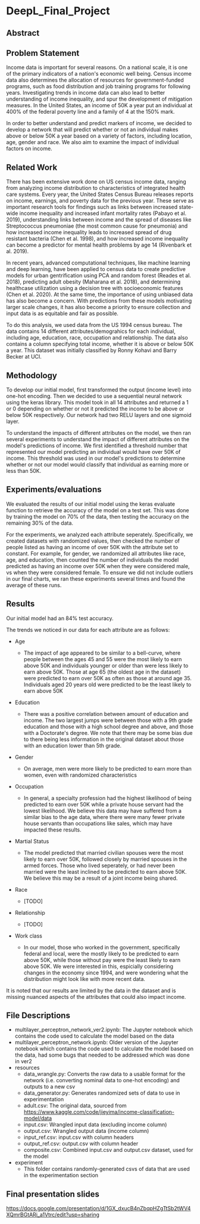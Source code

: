 # DeepL_Final_Project

## Abstract


## Problem Statement
Income data is important for several reasons. On a national scale, it is one of the primary indicators of a nation's economic well being. Census income data also determines the allocation of resources for government-funded programs, such as food distribution and job training programs for following years. Investigating trends in income data can also lead to better understanding of income inequality, and spur the development of mitigation measures. In the United States, an income of 50K a year put an individual at 400% of the federal poverty line and a family of 4 at the 150% mark.

In order to better understand and predict markers of income, we decided to develop a network that will predict whether or not an individual makes above or below 50K a year based on a variety of factors, including location, age, gender and race. We also aim to examine the impact of individual factors on income.

## Related Work

There has been extensive work done on US census income data, ranging from analyzing income distribution to characteristics of integrated health care systems. Every year, the United States Census Bureau releases reports on income, earnings, and poverty data for the previous year. These serve as important research tools for findings such as links between increased state-wide income inequality and increased infant mortality rates (Pabayo et al. 2019), understanding links between income and the spread of diseases like Streptococcus pneumoniae (the most common cause for pneumonia) and how increased income inequality leads to increased spread of drug resistant bacteria (Chen et al. 1998), and how increased income inequality can become a predictor for mental health problems by age 14 (Rivenbark et al. 2019).

In recent years, advanced computational techniques, like machine learning and deep learning, have been applied to census data to create predictive models for urban gentrification using PCA and random forest (Reades et al. 2018), predicting adult obesity (Maharana et al. 2018), and determining healthcase utilization using a decision tree with socioeconomic features (Chen et al. 2020). At the same time, the importance of using unbiased data has also become a concern. With predictions from these models motivating larger scale changes, it has also become a priority to ensure collection and input data is as equitable and fair as possible.

To do this analysis, we used data from the US 1994 census bureau. The data contains 14 different attributes/demograhics for each individual, including age, education, race, occupation and relationship. The data also contains a column specifying total income, whether it is above or below 50K a year. This dataset was initially classified by Ronny Kohavi and Barry Becker at UCI.


## Methodology

To develop our initial model, first transformed the output (income level) into one-hot encoding. Then we decided to use a sequential neural network using the keras library. This model took in all 14 attributes and returned a 1 or 0 depending on whether or not it predicted the income to be above or below 50K respectively. Our network had two RELU layers and one sigmoid layer.

To understand the impacts of different attributes on the model, we then ran several experiments to understand the impact of different attributes on the model's predictions of income. We first identified a threshold number that represented our model predicting an individual would have over 50K of income. This threshold was used in our model's predictions to determine whether or not our model would classify that individual as earning more or less than 50K. 

## Experiments/evaluations
We evaluated the results of our initial model using the keras evaluate function to retrieve the accuracy of the model on a test set. This was done by training the model on 70% of the data, then testing the accuracy on the remaining 30% of the data.

For the experiments, we analyzed each attribute seperately. Specifically, we created datasets with randomized values, then checked the number of people listed as having an income of over 50K with the attribute set to constant. For example, for gender, we randomized all attributes like race, age, and education, then counted the number of individuals the model predicted as having an income over 50K when they were considered male, vs when they were considered female. To ensure we did not include outliers in our final charts, we ran these experiments several times and found the average of these runs.




## Results

Our initial model had an 84% test accuracy.

The trends we noticed in our data for each attribute are as follows:

* Age
    * The impact of age appeared to be similar to a bell-curve, where people between the ages 45 and 55 were the most likely to earn above 50K and individuals younger or older than were less likely to earn above 50K. Those at age 65 (the oldest age in the dataset) were predicted to earn over 50K as often as those at around age 35. Individuals aged 20 years old were predicted to be the least likely to earn above 50K
    
* Education
    * There was a positive correlation between amount of education and income. The two largest jumps were between those with a 9th grade education and those with a high school degree and above, and those with a Doctorate's degree. We note that there may be some bias due to there being less information in the original dataset about those with an education lower than 5th grade.
    
* Gender
    * On average, men were more likely to be predicted to earn more than women, even with randomized characteristics
    
* Occupation
    * In general, a specialty profession had the highest likelihood of being predicted to earn over 50K while a private house servant had the lowest likelihood. We believe this data may have suffered from a similar bias to the age data, where there were many fewer private house servants than occupations like sales, which may have impacted these results.

* Martial Status
    * The model predicted that married civilian spouses were the most likely to earn over 50K, followed closely by married spouses in the armed forces. Those who lived seperately, or had never been married were the least inclined to be predicted to earn above 50K. We believe this may be a result of a joint income being shared.

* Race
    * [TODO]

* Relationship
    * [TODO]
    
* Work class 
    * In our model, those who worked in the government, specifically federal and local, were the mostly likely to be predicted to earn above 50K, while those without pay were the least likely to earn above 50K. We were interested in this, espicially considering changes in the economy since 1994, and were wondering what the distribution might look like with more recent data. 

It is noted that our results are limited by the data in the dataset and is missing nuanced aspects of the attributes that could also impact income. 

## File Descriptions
- multilayer_perceptron_network_ver2.ipynb: The Jupyter notebook which contains the code used to calculate the model based on the data
- multilayer_perceptron_network.ipynb: Older version of the Jupyter notebook which contains the code used to calculate the model based on the data, had some bugs that needed to be addressed which was done in ver2
- resources
    - data_wrangle.py: Converts the raw data to a usable format for the network (i.e. converting nominal data to one-hot encoding) and outputs to a new csv
    - data_generator.py: Generates randomized sets of data to use in experimentation
    - adult.csv: The original data, sourced from https://www.kaggle.com/code/jieyima/income-classification-model/data
    - input.csv: Wrangled input data (excluding income column)
    - output.csv: Wrangled output data (income column)
    - input_ref.csv: input.csv with column headers
    - output_ref.csv: output.csv with column header
    - composite.csv: Combined input.csv and output.csv dataset, used for the model
- experiment
    - This folder contains randomly-generated csvs of data that are used in the experimentation section
    
##  Final presentation slides
https://docs.google.com/presentation/d/1GX_dxucB4nZbqpHZgTtSb2tWV4XQmrBGtARi_a1Vtrc/edit?usp=sharing 

